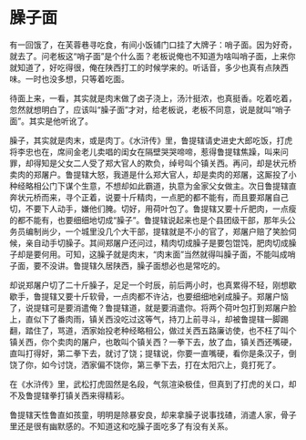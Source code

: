 # 臊子面

有一回饿了，在芙蓉巷寻吃食，有间小饭铺门口挂了大牌子：哨子面。因为好奇，就去了。问老板这“哨子面”是个什么面？老板说俺也不知道为啥叫哨子面，上来你就知道了，好吃得很，俺在陕西打工的时候学来的。听话音，多少也真有点陕西味。一时也没多想，只等着吃面。 

待面上来，一看，其实就是肉末做了卤子浇上，汤汁挺浓，也真挺香。吃着吃着，忽然就想明白了，应该叫“臊子面”才对，给老板说，老板不同意，说是就叫“哨子面”。其实是他听讹了。 

臊子，其实就是肉末，或是肉丁。《水浒传》里，鲁提辖请史进史大郎吃饭，打虎将李忠也在，席间金老儿卖唱的闺女在隔壁哭哭啼啼，惹得鲁提辖焦躁，叫来问罪，却得知是父女二人受了郑大官人的欺负，绰号叫个镇关西。再问，却是状元桥卖肉的郑屠户。鲁提辖大怒，我道是什么郑大官人，却是卖肉的郑屠，这厮投了小种经略相公门下谋个生意，不想却如此霸道，执意为金家父女做主。次日鲁提辖直奔状元桥而来，寻个正着，说要十斤精肉，一点肥的都不能有，而且要郑屠自己切，不要下人动手，嫌他们腌。切好，用荷叶包了。鲁提辖又要十斤肥肉，一点瘦的都不能有，也要细细地切成“臊子”。鲁提辖说起来也是个县团级干部，那年头公务员编制尚少，一个城里没几个大干部，提辖就是不小的官了，郑屠户赔了笑脸伺候，亲自动手切臊子。其间郑屠户还问过，精肉切成臊子是要包馄饨，肥肉切成臊子却是要何用。可知，这臊子就是肉末，“肉末面”当然就得叫臊子面，不能叫成哨子面，要不没讲。鲁提辖久居陕西，臊子面想必也是常吃的。 

却说郑屠户切了二十斤臊子，足足一个时辰，前后两小时，也真累得不轻，刚想歇歇手，鲁提辖又要十斤软骨，一点肉都不许沾，也要细细地剁成臊子。郑屠户恼了，说提辖可是要消遣俺？鲁提辖道，就是要消遣你。将两个荷叶包打到郑屠户脸上，直似下了番肉雨，镇关西没吃过这等气，持刀上前寻斗，却被鲁提辖一脚踢翻，踏住了，骂道，洒家始投老种经略相公，做过关西五路廉访使，也不枉了叫个镇关西，你个卖肉的屠户，也敢叫个镇关西？一拳下去，放了血，镇关西还嘴硬，直叫打得好，第二拳下去，就讨了饶；提辖说，你要一直嘴硬，看你是条汉子，倒饶了你，如今讨饶，洒家偏不饶你，第三拳下去，打在太阳穴上，竟打死了。 

在《水浒传》里，武松打虎固然是名段，气氛渲染极佳，但真到了打虎的关口，却不及鲁提辖拳打镇关西来得精彩。 

鲁提辖天性鲁直如孩童，明明是除暴安良，却来拿臊子说事找碴，消遣人家，骨子里还是很有幽默感的。不知道这和吃臊子面吃多了有没有关系。